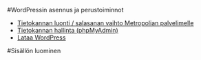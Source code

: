 #WordPressin asennus ja perustoiminnot
* [Tietokannan luonti / salasanan vaihto Metropolian palvelimelle](https://amme.metropolia.fi/mysql/)
* [Tietokannan hallinta (phpMyAdmin)](https://users.metropolia.fi/phpMyAdmin/)
* [Lataa WordPress](https://fi.wordpress.org)

#Sisällön luominen